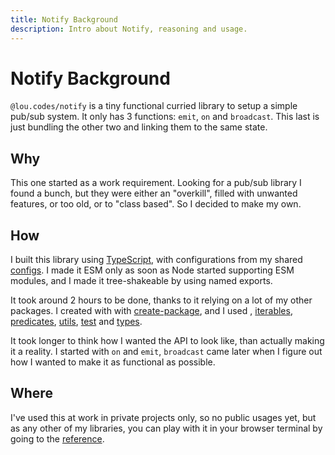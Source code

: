 ```yaml
---
title: Notify Background
description: Intro about Notify, reasoning and usage.
---
```


# Notify Background

`@lou.codes/notify` is a tiny functional curried library to setup a simple
pub/sub system. It only has 3 functions: `emit`, `on` and `broadcast`. This last
is just bundling the other two and linking them to the same state.

## Why

This one started as a work requirement. Looking for a pub/sub library I found a
bunch, but they were either an "overkill", filled with unwanted features, or too
old, or to "class based". So I decided to make my own.

## How

I built this library using [TypeScript][typescript], with configurations from my
shared [configs][configs]. I made it ESM only as soon as Node started supporting
ESM modules, and I made it tree-shakeable by using named exports.

It took around 2 hours to be done, thanks to it relying on a lot of my other
packages. I created with with [create-package][create-package], and I used ,
[iterables][iterables], [predicates][predicates], [utils][utils], [test][test]
and [types][types].

It took longer to think how I wanted the API to look like, than actually making
it a reality. I started with `on` and `emit`, `broadcast` came later when I
figure out how I wanted to make it as functional as possible.

## Where

I've used this at work in private projects only, so no public usages yet, but as
any other of my libraries, you can play with it in your browser terminal by
going to the [reference][reference].

<!-- Reference -->

[configs]: ../lou_codes_configs/
[typescript]: https://npm.im/typescript
[create-package]: ../lou_codes_create_package/
[iterables]: ../lou_codes_iterables/
[predicates]: ../lou_codes_predicates/
[utils]: ../lou_codes_utils/
[test]: ../lou_codes_test/
[types]: ../lou_codes_types/
[reference]: /libraries/lou_codes_notify/
